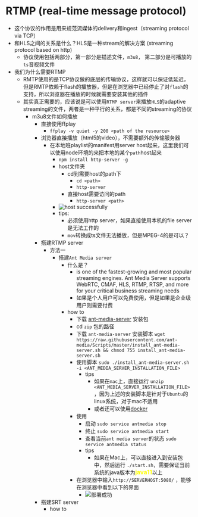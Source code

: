 # RTMP (real-time message protocol)

* 这个协议的作用是用来规范流媒体的delivery和ingest（streaming protocol via TCP）
* 和HLS之间的关系是什么？HLS是一种stream的解决方案 (streaming protocol based on http)
  * 协议使用包括两部分，第一部分是描述文件，`m3u8`， 第二部分是可播放的`ts`音视频文件
* 我们为什么需要RTMP
  * RMTP使用的是TCP协议做的底层的传输协议，这样就可以保证低延迟，但是RMTP依赖于flash的播放器，但是在浏览器中已经停止了对`flash`的支持，所以浏览器在播放的时候就需要安装其他的插件
  * 其实真正需要的，应该说是可以使用`RTMP server`来播放`HLS`的adaptive streaming的文件，两者是一种平行的关系，都是不同的streaming的协议
    * m3u8文件如何播放
      * 直接使用ffplay
        * `ffplay -v quiet -y 200 <path of the resource>`
      * 浏览器直接播放（html5的video），不需要额外的传输服务器
        * 在本地班playlist的manifest用server host起来，这里我们可以使用node环境的来把本地的某个`path`host起来
          * `npm install http-server -g`
          * host文件夹
            * cd到需要host的path下
              * `cd <path>`
              * `http-server`
            * 直接host需要访问的path
              * `http-server <path>`
          * ![host successfully](https://user-images.githubusercontent.com/6279298/216209862-96b23edb-4a75-4137-8619-ac4976a1d195.png)
          * tips:
            * 必须使用http server，如果直接使用本机的file server是无法工作的
            * `mov`转换成ts文件无法播放，但是MPEG-4的是可以？
      * 搭建RTMP server
        * 方法一
          * 搭建`Ant Media server`
            * 什么是？
              * is one of the fastest-growing and most popular streaming engines. Ant Media Server supports WebRTC, CMAF, HLS, RTMP, RTSP, and more for your critical business streaming needs
              * 如果是个人用户可以免费使用，但是如果是企业级用户则需要付费
            * how to
              * 下载 [ant-media-server](https://github.com/ant-media/Ant-Media-Server/releases/download/ams-v2.5.3/ant-media-server-community-2.5.3.zip) 安装包
              * cd `zip` 包的路径
              * 下载 `ant-media-server` 安装脚本 `wget https://raw.githubusercontent.com/ant-media/Scripts/master/install_ant-media-server.sh && chmod 755 install_ant-media-server.sh`
              * 使用脚本 `sudo ./install_ant-media-server.sh -i <ANT_MEDIA_SERVER_INSTALLATION_FILE>`
                * tips
                  * 如果在`mac`上，直接运行 `unzip <ANT_MEDIA_SERVER_INSTALLATION_FILE>`，因为上述的安装脚本是针对于`Ubuntu`的linux系统，对于mac不适用
                  * 或者还可以使用[docker](https://github.com/Fdslk/javaLearning/blob/master/code/ffmpeg_demo/Dockerfile)
              * 使用
                * 启动 `sudo service antmedia stop`
                * 终止 `sudo service antmedia start`
                * 查看当前`ant media server`的状态 `sudo service antmedia status`
                * tips
                  * 如果在Mac上，可以直接进入到安装包中，然后运行 `./start.sh`，需要保证当前系统的java版本为<font size=3 color=yellow>**java11**</font>以上
              * 在浏览器中输入`http://SERVERHOST:5080/` ，能够在浏览器中看到以下的界面
                * ![部署成功](https://user-images.githubusercontent.com/6279298/217185934-1d2f733a-f230-42f0-b24b-90d851558267.png)
      * 搭建SRT server
        * how to
